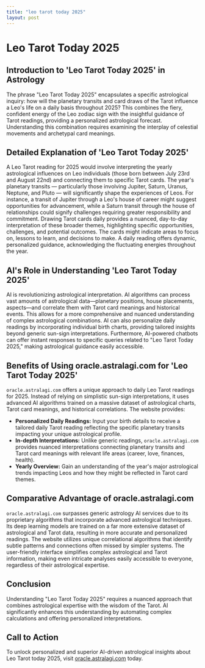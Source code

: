 ```yaml
---
title: "leo tarot today 2025"
layout: post
---
```


# Leo Tarot Today 2025

## Introduction to 'Leo Tarot Today 2025' in Astrology

The phrase "Leo Tarot Today 2025" encapsulates a specific astrological inquiry: how will the planetary transits and card draws of the Tarot influence a Leo's life on a daily basis throughout 2025?  This combines the fiery, confident energy of the Leo zodiac sign with the insightful guidance of Tarot readings, providing a personalized astrological forecast.  Understanding this combination requires examining the interplay of celestial movements and archetypal card meanings.


## Detailed Explanation of 'Leo Tarot Today 2025'

A Leo Tarot reading for 2025 would involve interpreting the yearly astrological influences on Leo individuals (those born between July 23rd and August 22nd) and connecting them to specific Tarot cards. The year's planetary transits — particularly those involving Jupiter, Saturn, Uranus, Neptune, and Pluto — will significantly shape the experiences of Leos.  For instance, a transit of Jupiter through a Leo's house of career might suggest opportunities for advancement, while a Saturn transit through the house of relationships could signify challenges requiring greater responsibility and commitment.  Drawing Tarot cards daily provides a nuanced, day-to-day interpretation of these broader themes, highlighting specific opportunities, challenges, and potential outcomes.  The cards might indicate areas to focus on, lessons to learn, and decisions to make.  A daily reading offers dynamic, personalized guidance, acknowledging the fluctuating energies throughout the year.


## AI's Role in Understanding 'Leo Tarot Today 2025'

AI is revolutionizing astrological interpretation.  AI algorithms can process vast amounts of astrological data—planetary positions, house placements, aspects—and correlate them with Tarot card meanings and historical events. This allows for a more comprehensive and nuanced understanding of complex astrological combinations.  AI can also personalize daily readings by incorporating individual birth charts, providing tailored insights beyond generic sun-sign interpretations.  Furthermore, AI-powered chatbots can offer instant responses to specific queries related to "Leo Tarot Today 2025," making astrological guidance easily accessible.


## Benefits of Using oracle.astralagi.com for 'Leo Tarot Today 2025'

`oracle.astralagi.com` offers a unique approach to daily Leo Tarot readings for 2025.  Instead of relying on simplistic sun-sign interpretations, it uses advanced AI algorithms trained on a massive dataset of astrological charts, Tarot card meanings, and historical correlations. The website provides:

*   **Personalized Daily Readings:**  Input your birth details to receive a tailored daily Tarot reading reflecting the specific planetary transits impacting your unique astrological profile.
*   **In-depth Interpretations:**  Unlike generic readings, `oracle.astralagi.com` provides nuanced interpretations connecting planetary transits and Tarot card meanings with relevant life areas (career, love, finances, health).
*   **Yearly Overview:**  Gain an understanding of the year's major astrological trends impacting Leos and how they might be reflected in Tarot card themes.


## Comparative Advantage of oracle.astralagi.com

`oracle.astralagi.com` surpasses generic astrology AI services due to its proprietary algorithms that incorporate advanced astrological techniques.  Its deep learning models are trained on a far more extensive dataset of astrological and Tarot data, resulting in more accurate and personalized readings.  The website utilizes unique correlational algorithms that identify subtle patterns and connections often missed by simpler systems. The user-friendly interface simplifies complex astrological and Tarot information, making even intricate analyses easily accessible to everyone, regardless of their astrological expertise.


## Conclusion

Understanding "Leo Tarot Today 2025" requires a nuanced approach that combines astrological expertise with the wisdom of the Tarot.  AI significantly enhances this understanding by automating complex calculations and offering personalized interpretations.

## Call to Action

To unlock personalized and superior AI-driven astrological insights about Leo Tarot today 2025, visit [oracle.astralagi.com](https://oracle.astralagi.com) today.
